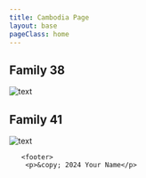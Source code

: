 ```yaml
---
title: Cambodia Page
layout: base
pageClass: home
---
```

<h2>Family 38</h2>
<img src="/media/38.jpg" alt="text" class="card-image">

<h2>Family 41</h2>
<img src="/media/41.jpg" alt="text" class="card-image">


<footer>

       <footer>
        <p>&copy; 2024 Your Name</p>
  </footer>